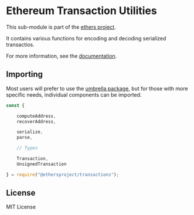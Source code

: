 Ethereum Transaction Utilities
==============================

This sub-module is part of the [ethers project](https://github.com/ethers-io/ethers.js).

It contains various functions for encoding and decoding serialized transactios.

For more information, see the [documentation](https://docs.ethers.io/v5/api/utils/transactions/).

Importing
---------

Most users will prefer to use the [umbrella package](https://www.npmjs.com/package/ethers),
but for those with more specific needs, individual components can be imported.

```javascript
const {

    computeAddress,
    recoverAddress,

    serialize,
    parse,

    // Types

    Transaction,
    UnsignedTransaction

} = require("@ethersproject/transactions");
```

License
-------

MIT License
